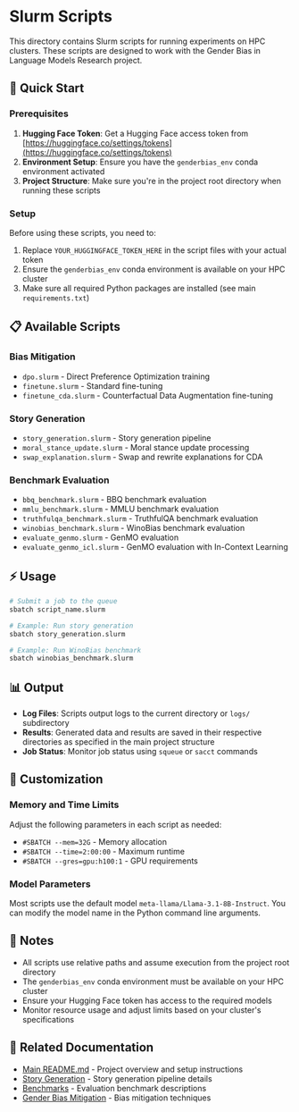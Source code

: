 # Slurm Scripts

This directory contains Slurm scripts for running experiments on HPC clusters. These scripts are designed to work with the Gender Bias in Language Models Research project.

## 🚀 Quick Start

### Prerequisites

1. **Hugging Face Token**: Get a Hugging Face access token from [https://huggingface.co/settings/tokens](https://huggingface.co/settings/tokens)
2. **Environment Setup**: Ensure you have the `genderbias_env` conda environment activated
3. **Project Structure**: Make sure you're in the project root directory when running these scripts

### Setup

Before using these scripts, you need to:

1. Replace `YOUR_HUGGINGFACE_TOKEN_HERE` in the script files with your actual token
2. Ensure the `genderbias_env` conda environment is available on your HPC cluster
3. Make sure all required Python packages are installed (see main `requirements.txt`)

## 📋 Available Scripts

### Bias Mitigation
- `dpo.slurm` - Direct Preference Optimization training
- `finetune.slurm` - Standard fine-tuning
- `finetune_cda.slurm` - Counterfactual Data Augmentation fine-tuning

### Story Generation
- `story_generation.slurm` - Story generation pipeline
- `moral_stance_update.slurm` - Moral stance update processing
- `swap_explanation.slurm` - Swap and rewrite explanations for CDA

### Benchmark Evaluation
- `bbq_benchmark.slurm` - BBQ benchmark evaluation
- `mmlu_benchmark.slurm` - MMLU benchmark evaluation
- `truthfulqa_benchmark.slurm` - TruthfulQA benchmark evaluation
- `winobias_benchmark.slurm` - WinoBias benchmark evaluation
- `evaluate_genmo.slurm` - GenMO evaluation
- `evaluate_genmo_icl.slurm` - GenMO evaluation with In-Context Learning

## ⚡ Usage

```bash
# Submit a job to the queue
sbatch script_name.slurm

# Example: Run story generation
sbatch story_generation.slurm

# Example: Run WinoBias benchmark
sbatch winobias_benchmark.slurm
```

## 📊 Output

- **Log Files**: Scripts output logs to the current directory or `logs/` subdirectory
- **Results**: Generated data and results are saved in their respective directories as specified in the main project structure
- **Job Status**: Monitor job status using `squeue` or `sacct` commands

## 🔧 Customization

### Memory and Time Limits
Adjust the following parameters in each script as needed:
- `#SBATCH --mem=32G` - Memory allocation
- `#SBATCH --time=2:00:00` - Maximum runtime
- `#SBATCH --gres=gpu:h100:1` - GPU requirements

### Model Parameters
Most scripts use the default model `meta-llama/Llama-3.1-8B-Instruct`. You can modify the model name in the Python command line arguments.

## 📝 Notes

- All scripts use relative paths and assume execution from the project root directory
- The `genderbias_env` conda environment must be available on your HPC cluster
- Ensure your Hugging Face token has access to the required models
- Monitor resource usage and adjust limits based on your cluster's specifications

## 🔗 Related Documentation

- [Main README.md](../README.md) - Project overview and setup instructions
- [Story Generation](../StoryGeneration/) - Story generation pipeline details
- [Benchmarks](../Benchmarks/) - Evaluation benchmark descriptions
- [Gender Bias Mitigation](../GenderBiasMitigation/) - Bias mitigation techniques 